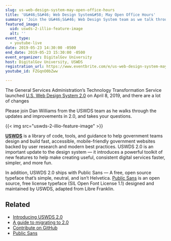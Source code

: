 ```yaml
---
slug: us-web-design-system-may-open-office-hours
title: 'U&#46;S&#46; Web Design System&#58; May Open Office Hours'
summary: 'Join the U&#46;S&#46; Web Design System team as we talk through the recent update to 2.0'
featured_image:
  uid: uswds-2-illio-feature-image
  alt: ''
event_type:
  - youtube-live
date: 2019-05-23 14:30:00 -0500
end_date: 2019-05-23 15:30:00 -0500
event_organizer: DigitalGov University
host: DigitalGov University, USWDS
registration_url: https://www.eventbrite.com/e/us-web-design-system-may-open-office-hours-registration-62047830732
youtube_id: FZGqnO0bZww

---
```


The General Services Administration’s Technology Transformation Service launched [U.S. Web Design System 2.0](https://v2.designsystem.digital.gov/whats-new/updates/2019/04/08/introducing-uswds-2-0/) on April 8, 2019, and there are a lot of changes

Please join Dan Williams from the USWDS team as he walks through the updates and improvements in 2.0, and takes your questions.

{{< img src="uswds-2-illio-feature-image" >}}

[**USWDS**](https://v2.designsystem.digital.gov) is a library of code, tools, and guidance to help government teams design and build fast, accessible, mobile-friendly government websites backed by user research and modern best practices. USWDS 2.0 is an important update to the design system — it introduces a powerful toolkit of new features to help make creating useful, consistent digital services faster, simpler, and more fun.

In addition, USWDS 2.0 ships with Public Sans — A free, open source typeface that’s simple, neutral, and isn’t Helvetica. [Public Sans](https://public-sans.digital.gov/) is an open source, free license typeface (SIL Open Font License 1.1) designed and maintained by USWDS, adapted from Libre Franklin.


## Related

- [Introducing USWDS 2.0](https://v2.designsystem.digital.gov/whats-new/updates/2019/04/08/introducing-uswds-2-0/)
- [A guide to migrating to 2.0](https://v2.designsystem.digital.gov/documentation/migration/)
- [Contribute on GitHub](https://github.com/uswds/uswds)
- [Public Sans](https://public-sans.digital.gov/)
